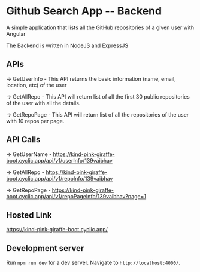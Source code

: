 # Github Search App -- Backend

A simple application that lists all the GitHub repositories of a given user with Angular

The Backend is written in NodeJS and ExpressJS

## APIs
-> GetUserInfo - This API returns the basic information (name, email, location, etc) of the user

-> GetAllRepo - This API will return list of all the first 30 public repositories of the user with all the details.

-> GetRepoPage - This API will return list of all the repositories of the user with 10 repos per page.

## API Calls
-> GetUserName - https://kind-pink-giraffe-boot.cyclic.app/api/v1/userInfo/139vaibhav

-> GetAllRepo - https://kind-pink-giraffe-boot.cyclic.app/api/v1/repoInfo/139vaibhav

-> GetRepoPage - https://kind-pink-giraffe-boot.cyclic.app/api/v1/repoPageInfo/139vaibhav?page=1

## Hosted Link
https://kind-pink-giraffe-boot.cyclic.app/

## Development server
Run `npm run dev` for a dev server. Navigate to `http://localhost:4000/`.


